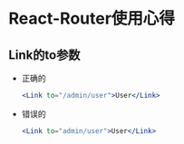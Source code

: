# React-Router使用心得
## Link的to参数

- 正确的

    ```jsx
    <Link to="/admin/user">User</Link>
    ```

- 错误的

    ```jsx
    <Link to="admin/user">User</Link>
    ```

    

